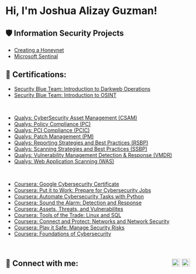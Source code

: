 <h1>Hi, I'm Joshua Alizay Guzman! <a href="https://www.linkedin.com/in/guzmanjoshua/"> </a>
 
<h2>🛡️ Information Security Projects</h2>
 
- [Creating a Honeynet](Link)
- [Microsoft Sentinal](LInk)
  
<h2>📜 Certifications:</h2>

  - [Security Blue Team: Introduction to Darkweb Operations](https://github.com/guzmanjoshua/Qualifications/blob/main/Introduction%20to%20Dark%20Web%20Operations-course.pdf)
  - [Security Blue Team: Introduction to OSINT](https://github.com/guzmanjoshua/Qualifications/blob/main/Introduction%20to%20OSINT-course.pdf)
</br>

  - [Qualys: CyberSecurity Asset Management (CSAM)](https://github.com/guzmanjoshua/Qualifications/blob/main/Joshua%20Guzman-CSAM-course-completion.pdf)
  - [Qualys: Policy Compliance (PC)](https://github.com/guzmanjoshua/Qualifications/blob/main/Joshua%20Guzman-PC-course-completion.pdf)
  -  [Qualys: PCI Compliance (PCIC)](https://github.com/guzmanjoshua/Qualifications/blob/main/Joshua%20Guzman-PC-course-completion.pdf)
  - [Qualys: Patch Management (PM)](https://github.com/guzmanjoshua/Qualifications/blob/main/Joshua%20Guzman-PM-course-completion.pdf)
  - [Qualys: Reporting Strategies and Best Practices (RSBP)](https://github.com/guzmanjoshua/Qualifications/blob/main/Joshua%20Guzman-RSBP-course-completion.pdf)
  - [Qualys: Scanning Strategies and Best Practices (SSBP)]([Link](https://github.com/guzmanjoshua/Qualifications/blob/main/Joshua%20Guzman-SSBP-course-completion.pdf))
  - [Qualys: Vulnerability Management Detection & Response (VMDR)](https://github.com/guzmanjoshua/Qualifications/blob/main/Joshua%20Guzman-VMDR-course-completion.pdf)
  - [Qualys: Web Application Scanning (WAS)](https://github.com/guzmanjoshua/Qualifications/blob/main/Joshua%20Guzman-WAS-course-completion.pdf)
 </br>
 
  - [Coursera: Google Cybersecurity Certificate](Link)
  - [Coursera: Put it to Work: Prepare for Cybersecurity Jobs](Link)
  - [Coursera: Automate Cybersecurity Tasks with Python](Link)
  - [Coursera: Sound the Alarm: Detection and Response](Link)
  - [Coursera: Assets, Threats, and Vulnerabilites](Link)
  - [Coursera: Tools of the Trade: Linux and SQL](Link)
  - [Coursera: Connect and Protect: Networks and Network Security](Link)
  - [Coursera: Play it Safe: Manage Security Risks](Link)
  - [Coursera: Foundations of Cybersecurity](Link)
</br>

<h2 align="left" class="social-icons">
  <strong>🤳 Connect with me:</strong>&nbsp;
 <span style="float: right;">
 <a href="https://www.X.com/" target="blank"><img alt="yourname | Twitter" width="22px" src="https://cdn.jsdelivr.net/npm/simple-icons@v3/icons/twitter.svg" /></a>
 <a href="https://www.linkedin.com/in/guzmanjoshua/" target="blank"><img alt="yourname | LinkedIn" width="22px" src="https://cdn.jsdelivr.net/npm/simple-icons@v3/icons/linkedin.svg" /></a>
 </span>
</h2>
